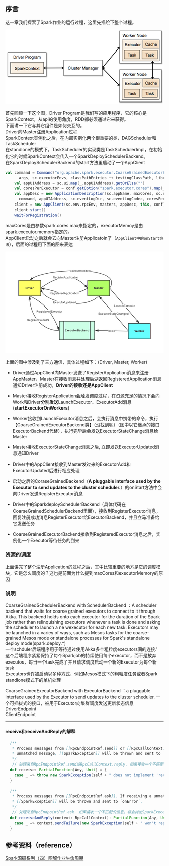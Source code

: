 ## 序言

这一章我们探索了Spark作业的运行过程，这里先描绘下整个过程。

![](/assets/212359414114202.png)

首先回顾一下这个图，Driver Program是我们写的应用程序，它的核心是SparkContext，从api的使用角度，RDD都必须通过它来获得。  
下面讲一下它与其它组件是如何交互的。  
Driver向Master注册Application过程  
SparkContext实例化之后，在内部实例化两个很重要的类，DAGScheduler和TaskScheduler  
在standlone的模式下，TaskScheduler的实现类是TaskSchedulerImpl，在初始化它的时候SparkContext会传入一个SparkDeploySchedulerBackend。  
在SparkDeploySchedulerBackend的start方法里启动了一个AppClient

```Scala
val command = Command("org.apache.spark.executor.CoarseGrainedExecutorBackend",
      args, sc.executorEnvs, classPathEntries ++ testingClassPath, libraryPathEntries, javaOpts)
    val appUIAddress = sc.ui.map(_.appUIAddress).getOrElse("")
    val coresPerExecutor = conf.getOption("spark.executor.cores").map(_.toInt)
    val appDesc = new ApplicationDescription(sc.appName, maxCores, sc.executorMemory,
      command, appUIAddress, sc.eventLogDir, sc.eventLogCodec, coresPerExecutor)
    client = new AppClient(sc.env.rpcEnv, masters, appDesc, this, conf)
    client.start()
    waitForRegistration()
```

maxCores是由参数spark.cores.max来指定的，executorMemoy是由spark.executor.memory指定的。  
AppClient启动之后就会去向Master注册Applicatoin了（`AppClient中的onStart方法`），后面的过程用下面的图来表达

![](/assets/230152156429883.png)

上面的图中涉及到了三方通信，具体过程如下：\(Driver, Master, Worker\)

* Driver通过AppClient向Master发送了RegisterApplication消息来注册AppMaster，Master在接收消息并处理后湖返回RegisteredApplication消息通知Driver注册成功，**Driver的接收还是AppClient**

* Master接收RegisterApplication会触发调度过程，在资源充足的情况下会向Work和Driver**分别发送**LaunchExecutor、ExecutorAdd消息\(**startExecutorOnWorkers**\)

* Worker接收到LaunchExecutor消息之后，会执行消息中携带的命令，执行【CoarseGrainedExecutorBackend类】（没找到呢）（图中以它继承的接口ExecutorBackend代替），执行完毕后会发送ExecutorStateChange消息给Master

* Master接收ExecutorStateChange消息之后, 立即发送ExecutorUpdated消息通知Driver

* Driver中的AppClient接收到Master发过来的ExecutorAdd和ExecutorUpdated后进行相应处理

* 启动之后的CoraseGrainedBackend（**A pluggable interface used by the Executor to send updates to the cluster scheduler.**）的onStart方法中会向Driver发送RegisterExecutor消息

* Driver中的SparkdeploySchedulerBackend（具体代码在CoarseGrainedSchedulerBackend里面），接收到RegisterExecutor消息，回复注册成功消息RegisterExecutor给ExecutorBackend，并且立马准备给它发送任务

* CoarseGrainedExecutorBackend接收到RegisteredExecutor消息之后，实例化一个Executor等待任务的到来

### 资源的调度

上面讲完了整个注册Application的过程之后，其中比较重要的地方是它的调度模块，它是怎么调度的？这也是前面为什么提到maxCores和executorMemory的原因

### 说明

CoarseGrainedSchedulerBackend with SchedulerBackend ：A scheduler backend that waits for coarse grained executors to connect to it through Akka. This backend holds onto each executor for the duration of the Spark job rather than relinquishing executors whenever a task is done and asking the scheduler to launch a ne wexecutor for each new task. Executors may be launched in a variey of ways, such as Mesos tasks for the coarse-grained Mesos mode or standalone processes for Spark's standalone deploy mode\(spark.deploy.\*\)  
 一个schduler后端程序用于等待通过使用Akka多个粗粒度executors间的连接.'  
这个后端程序紧紧保持了每个Sparkjob的持续使用每个executor，而不是放弃executos，每当一个task完成了并且请求调度启动一个新的Executor为每个新task  
Executors也许被启动以多种方式，例如Mesos模式下的粗粒度任务或者Spark standlone模式下的单机处理

CoarseGrainedExecutorBackend with ExecutorBackend ：a pluggable interface used by the Executor to send updates to the cluster scheduler. 一个可插拔式的接口，被用于Executor向集群调度发送更新状态信息  
DriverEndpoint  
ClientEndpoint

---

#### receive和receiveAndReply的解释

```Scala
  /**
   * Process messages from [[RpcEndpointRef.send]] or [[RpcCallContext.reply)]]. If receiving a
   * unmatched message, [[SparkException]] will be thrown and sent to `onError`.
   */
   // 处理来自RpcEndpointRef.send或RpcCallContext.reply. 如果接收一个不匹配的信息，将会抛出SparkExeception并发送onError消息
  def receive: PartialFunction[Any, Unit] = {
    case _ => throw new SparkException(self + " does not implement 'receive'")
  }

  /**
   * Process messages from [[RpcEndpointRef.ask]]. If receiving a unmatched message,
   * [[SparkException]] will be thrown and sent to `onError`.
   */
   // 处理来自RpcEndpointRef.ask. 如果接收一个不匹配的信息，将会抛出SparkExeception并发送onError消息
  def receiveAndReply(context: RpcCallContext): PartialFunction[Any, Unit] = {
    case _ => context.sendFailure(new SparkException(self + " won't reply anything"))
  }
```


## 参考资料（reference）
[Spark源码系列（四）图解作业生命周期](http://www.cnblogs.com/cenyuhai/p/3801167.html)

